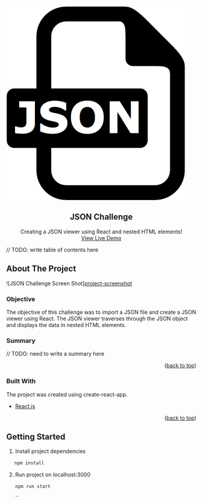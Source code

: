 <div id="top"></div>
    <img src="src/img/json.png" />
  <h2 align="center">JSON Challenge</h2>

  <p align="center">
    Creating a JSON viewer using React and nested HTML elements!
    <br />
    <a href="https://gt1990.github.io/json_challenge/">View Live Demo</a>
  </p>
</div>

<!-- TABLE OF CONTENTS -->

// TODO: write table of contents here

<!-- ABOUT THE PROJECT -->

## About The Project

![JSON Challenge Screen Shot][project-screenshot](src/img/screenShot.png)

### Objective

The objective of this challenge was to import a JSON file and create a JSON viewer using React. The JSON viewer traverses through the JSON object and displays the data in nested HTML elements.

### Summary

// TODO: need to write a summary here

<p align="right">(<a href="#top">back to top</a>)</p>

### Built With

The project was created using create-react-app.

- [React.js](https://reactjs.org/)

<p align="right">(<a href="#top">back to top</a>)</p>

<!-- GETTING STARTED -->

## Getting Started

1. Install project dependencies

```sh
   npm install
```

2. Run project on localhost:3000
   ```sh
   npm run start
   ```
   ``
